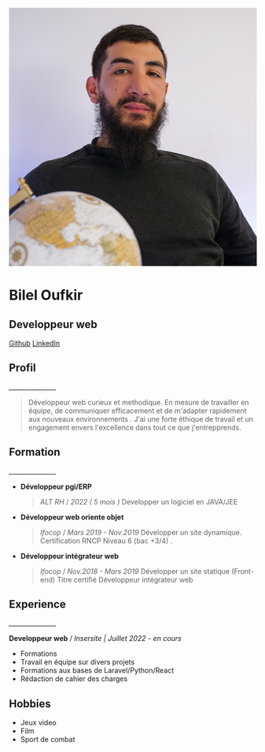 ![Bilel Oufkir](images/pdp.jpg "Logo Title Text 1")

# Bilel Oufkir
## Developpeur web



[Github](https://github.com/Bileloufkir)
[LinkedIn](https://www.linkedin.com/in/bilel-oufkir/)

## Profil
*_______________*

>   Développeur web curieux et methodique.
    En mesure de travailler en équipe, de communiquer efficacement et de m'adapter rapidement aux nouveaux environnements . 
    J'ai une forte éthique de travail et un engagement envers l'excellence dans tout ce que j'entrepprends.
    
## Formation
*_______________*


* **Développeur pgi/ERP**
    >_ALT RH_ / _2022 ( 5 mois )_
    Developper un logiciel en JAVA/JEE
* **Développeur web oriente objet**
    >_Ifocop_ / _Mars 2019 - Nov.2019_
    Développer un site dynamique. 
    Certification RNCP Niveau 6 (bac +3/4) .
* **Développeur intégrateur web**
    >_Ifocop_ / _Nov.2018 - Mars 2019_
    Développer un site statique (Front-end)
    Titre certifié Développeur intégrateur web


## Experience
*_______________*

**Developpeur web** / _Insersite | Juillet 2022 - en cours_

* Formations
* Travail en équipe sur divers projets
* Formations aux bases de Laravel/Python/React
* Rédaction de cahier des charges

## Hobbies
- Jeux video
- Film
- Sport de combat

